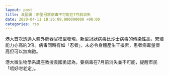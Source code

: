 ```yaml
---
layout: post
title: 袁國勇：新型冠狀病毒不可能在7月前消失
date: 2020-04-11 18:26:09.000000000 +08:00
categories: rss
---
```


港大首次透過人體外肺器官模型發現，新型冠狀病毒比沙士病毒的傳染性高，繁殖能力亦高約3倍。病毒同時有如「忍者」，未必令身體產生干擾素，患者病毒量很高但可以無病徵。

港大微生物學系講座教授袁國勇認為，要病毒在7月前消失並不可能，提醒市民「唔好咁老定」。
